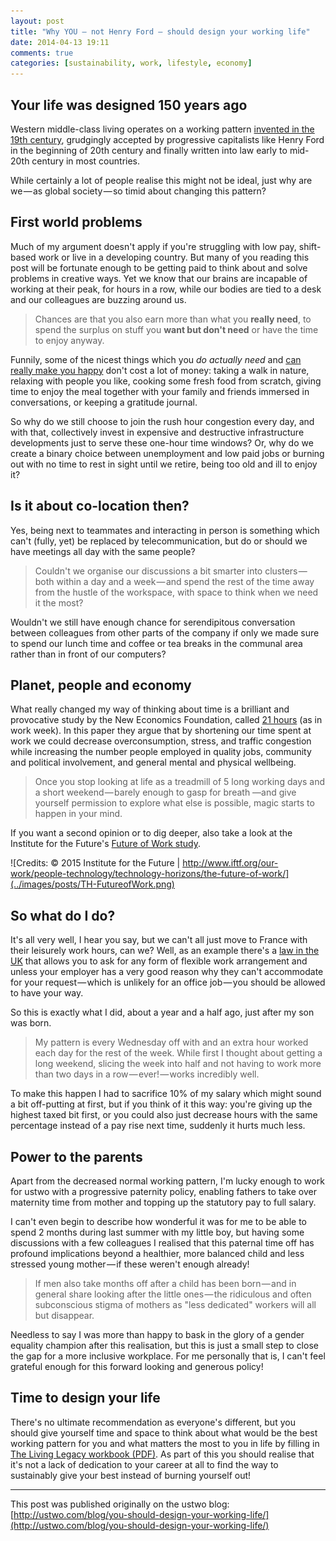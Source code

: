```yaml
---
layout: post
title: "Why YOU — not Henry Ford — should design your working life"
date: 2014-04-13 19:11
comments: true
categories: [sustainability, work, lifestyle, economy]
---
```


## Your life was designed 150 years ago

Western middle-class living operates on a working pattern [invented in the 19th century][1], grudgingly accepted by progressive capitalists like Henry Ford in the beginning of 20th century and finally written into law early to mid-20th century in most countries.

While certainly a lot of people realise this might not be ideal, just why are we — as global society — so timid about changing this pattern?

## First world problems

Much of my argument doesn't apply if you're struggling with low pay, shift-based work or live in a developing country. But many of you reading this post will be fortunate enough to be getting paid to think about and solve problems in creative ways. Yet we know that our brains are incapable of working at their peak, for hours in a row, while our bodies are tied to a desk and our colleagues are buzzing around us.

> Chances are that you also earn more than what you **really need**, to spend the surplus on stuff you **want but don't need** or have the time to enjoy anyway.

Funnily, some of the nicest things which you _do actually_ _need_ and [can really make you happy][2] don't cost a lot of money: taking a walk in nature, relaxing with people you like, cooking some fresh food from scratch, giving time to enjoy the meal together with your family and friends immersed in conversations, or keeping a gratitude journal.

So why do we still choose to join the rush hour congestion every day, and with that, collectively invest in expensive and destructive infrastructure developments just to serve these one-hour time windows? Or, why do we create a binary choice between unemployment and low paid jobs or burning out with no time to rest in sight until we retire, being too old and ill to enjoy it?

## Is it about co-location then?

Yes, being next to teammates and interacting in person is something which can't (fully, yet) be replaced by telecommunication, but do or should we have meetings all day with the same people?

> Couldn't we organise our discussions a bit smarter into clusters — both within a day and a week — and spend the rest of the time away from the hustle of the workspace, with space to think when we need it the most?

Wouldn't we still have enough chance for serendipitous conversation between colleagues from other parts of the company if only we made sure to spend our lunch time and coffee or tea breaks in the communal area rather than in front of our computers?

## Planet, people and economy

What really changed my way of thinking about time is a brilliant and provocative study by the New Economics Foundation, called [21 hours][3] (as in work week). In this paper they argue that by shortening our time spent at work we could decrease overconsumption, stress, and traffic congestion while increasing the number people employed in quality jobs, community and political involvement, and general mental and physical wellbeing.

> Once you stop looking at life as a treadmill of 5 long working days and a short weekend — barely enough to gasp for breath —and give yourself permission to explore what else is possible, magic starts to happen in your mind.

If you want a second opinion or to dig deeper, also take a look at the Institute for the Future's [Future of Work study][4].

![Credits: © 2015 Institute for the Future | http://www.iftf.org/our-work/people-technology/technology-horizons/the-future-of-work/](../images/posts/TH-FutureofWork.png)

## So what do I do?

It's all very well, I hear you say, but we can't all just move to France with their leisurely work hours, can we? Well, as an example there's a [law in the UK][5] that allows you to ask for any form of flexible work arrangement and unless your employer has a very good reason why they can't accommodate for your request — which is unlikely for an office job — you should be allowed to have your way.

So this is exactly what I did, about a year and a half ago, just after my son was born.

> My pattern is every Wednesday off with and an extra hour worked each day for the rest of the week. While first I thought about getting a long weekend, slicing the week into half and not having to work more than two days in a row — ever! — works incredibly well.

To make this happen I had to sacrifice 10% of my salary which might sound a bit off-putting at first, but if you think of it this way: you're giving up the highest taxed bit first, or you could also just decrease hours with the same percentage instead of a pay rise next time, suddenly it hurts much less.

## Power to the parents

Apart from the decreased normal working pattern, I'm lucky enough to work for ustwo with a progressive paternity policy, enabling fathers to take over maternity time from mother and topping up the statutory pay to full salary.

I can't even begin to describe how wonderful it was for me to be able to spend 2 months during last summer with my little boy, but having some discussions with a few colleagues I realised that this paternal time off has profound implications beyond a healthier, more balanced child and less stressed young mother — if these weren't enough already!

> If men also take months off after a child has been born — and in general share looking after the little ones — the ridiculous and often subconscious stigma of mothers as "less dedicated" workers will all but disappear.

Needless to say I was more than happy to bask in the glory of a gender equality champion after this realisation, but this is just a small step to close the gap for a more inclusive workplace. For me personally that is, I can't feel grateful enough for this forward looking and generous policy!

## Time to design your life

There's no ultimate recommendation as everyone's different, but you should give yourself time and space to think about what would be the best working pattern for you and what matters the most to you in life by filling in [The Living Legacy workbook (PDF)][6]. As part of this you should realise that it's not a lack of dedication to your career at all to find the way to sustainably give your best instead of burning yourself out!

----

This post was published originally on the ustwo blog: [http://ustwo.com/blog/you-should-design-your-working-life/](http://ustwo.com/blog/you-should-design-your-working-life/)

[1]: https://en.wikipedia.org/wiki/Eight-hour_day
[2]: https://medium.com/@kidbombay/how-to-be-happy-be8b2dc0677
[3]: http://www.neweconomics.org/publications/entry/21-hours
[4]: http://www.iftf.org/our-work/people-technology/technology-horizons/the-future-of-work/
[5]: https://www.gov.uk/flexible-working
[6]: http://iwtmad.files.wordpress.com/2012/12/the-living-legacy-workbook6.pdf
